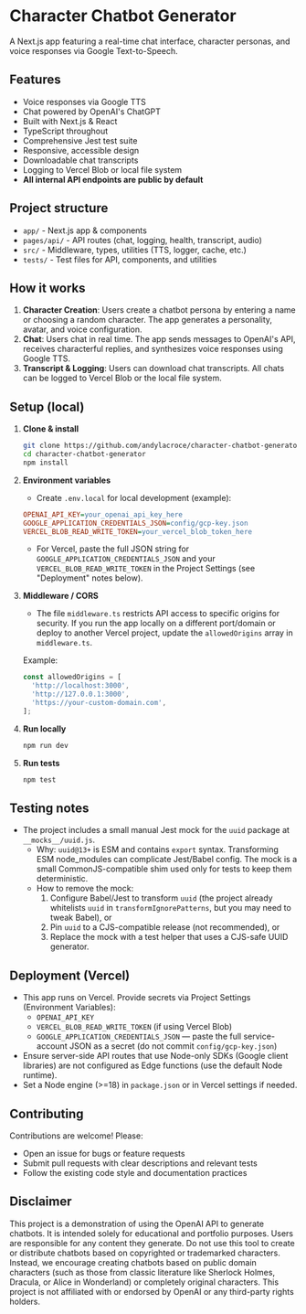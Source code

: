 # Character Chatbot Generator

A Next.js app featuring a real-time chat interface, character personas, and voice responses via Google Text-to-Speech.

## Features

- Voice responses via Google TTS
- Chat powered by OpenAI's ChatGPT
- Built with Next.js & React
- TypeScript throughout
- Comprehensive Jest test suite
- Responsive, accessible design
- Downloadable chat transcripts
- Logging to Vercel Blob or local file system
- **All internal API endpoints are public by default**

## Project structure

- `app/` - Next.js app & components
- `pages/api/` - API routes (chat, logging, health, transcript, audio)
- `src/` - Middleware, types, utilities (TTS, logger, cache, etc.)
- `tests/` - Test files for API, components, and utilities

## How it works

1. **Character Creation**: Users create a chatbot persona by entering a name or choosing a random character. The app generates a personality, avatar, and voice configuration.
2. **Chat**: Users chat in real time. The app sends messages to OpenAI's API, receives characterful replies, and synthesizes voice responses using Google TTS.
3. **Transcript & Logging**: Users can download chat transcripts. All chats can be logged to Vercel Blob or the local file system.

## Setup (local)

1. **Clone & install**
   ```bash
   git clone https://github.com/andylacroce/character-chatbot-generator.git
   cd character-chatbot-generator
   npm install
   ```

2. **Environment variables**

   - Create `.env.local` for local development (example):

   ```ini
   OPENAI_API_KEY=your_openai_api_key_here
   GOOGLE_APPLICATION_CREDENTIALS_JSON=config/gcp-key.json
   VERCEL_BLOB_READ_WRITE_TOKEN=your_vercel_blob_token_here
   ```

   - For Vercel, paste the full JSON string for `GOOGLE_APPLICATION_CREDENTIALS_JSON` and your `VERCEL_BLOB_READ_WRITE_TOKEN` in the Project Settings (see "Deployment" notes below).

3. **Middleware / CORS**

   - The file `middleware.ts` restricts API access to specific origins for security. If you run the app locally on a different port/domain or deploy to another Vercel project, update the `allowedOrigins` array in `middleware.ts`.

   Example:

   ```ts
   const allowedOrigins = [
     'http://localhost:3000',
     'http://127.0.0.1:3000',
     'https://your-custom-domain.com',
   ];
   ```

4. **Run locally**

   ```bash
   npm run dev
   ```

5. **Run tests**

   ```bash
   npm test
   ```

## Testing notes

- The project includes a small manual Jest mock for the `uuid` package at `__mocks__/uuid.js`.
  - Why: `uuid@13+` is ESM and contains `export` syntax. Transforming ESM node_modules can complicate Jest/Babel config. The mock is a small CommonJS-compatible shim used only for tests to keep them deterministic.
  - How to remove the mock:
    1. Configure Babel/Jest to transform `uuid` (the project already whitelists `uuid` in `transformIgnorePatterns`, but you may need to tweak Babel), or
    2. Pin `uuid` to a CJS-compatible release (not recommended), or
    3. Replace the mock with a test helper that uses a CJS-safe UUID generator.

## Deployment (Vercel)

- This app runs on Vercel. Provide secrets via Project Settings (Environment Variables):
  - `OPENAI_API_KEY`
  - `VERCEL_BLOB_READ_WRITE_TOKEN` (if using Vercel Blob)
  - `GOOGLE_APPLICATION_CREDENTIALS_JSON` — paste the full service-account JSON as a secret (do not commit `config/gcp-key.json`)
- Ensure server-side API routes that use Node-only SDKs (Google client libraries) are not configured as Edge functions (use the default Node runtime).
- Set a Node engine (>=18) in `package.json` or in Vercel settings if needed.

## Contributing

Contributions are welcome! Please:
- Open an issue for bugs or feature requests
- Submit pull requests with clear descriptions and relevant tests
- Follow the existing code style and documentation practices

## Disclaimer

This project is a demonstration of using the OpenAI API to generate chatbots. It is intended solely for educational and portfolio purposes. Users are responsible for any content they generate. Do not use this tool to create or distribute chatbots based on copyrighted or trademarked characters. Instead, we encourage creating chatbots based on public domain characters (such as those from classic literature like Sherlock Holmes, Dracula, or Alice in Wonderland) or completely original characters. This project is not affiliated with or endorsed by OpenAI or any third-party rights holders.
